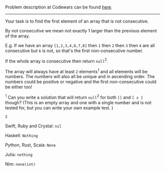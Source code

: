 Problem description at Codewars can be found
[here](https://www.codewars.com/kata/58f8a3a27a5c28d92e000144/train/python).

-------------

Your task is to find the first element of an array that is not consecutive.
<br>

By not consecutive we mean not exactly 1 larger than the previous element of the array.
<br>

E.g. If we have an array `[1,2,3,4,6,7,8]` then `1` then `2` then `3` then `4` are all consecutive
but `6` is not, so that's the first non-consecutive number.
<br>

If the whole array is consecutive then return `null`<sup>2</sup>.
<br>

The array will always have at least `2` elements<sup>1</sup> and all elements will be numbers. The
numbers will also all be unique and in ascending order. The numbers could be positive or negative
and the first non-consecutive could be either too!
<br>

<sup>1</sup> Can you write a solution that will return `null`<sup>2</sup> for both `[]` and `[ x ]`
though? (This is an empty array and one with a single number and is not tested for, but you can
write your own example test. )

<sup>2</sup>

Swift, Ruby and Crystal: `nil`

Haskell: `Nothing`

Python, Rust, Scala: `None`

Julia: `nothing`

Nim: `none(int)`
